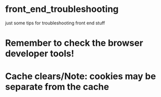 # front_end_troubleshooting
just some tips for troubleshooting front end stuff



# Remember to check the browser developer tools!
# Cache clears/Note: cookies may be separate from the cache
